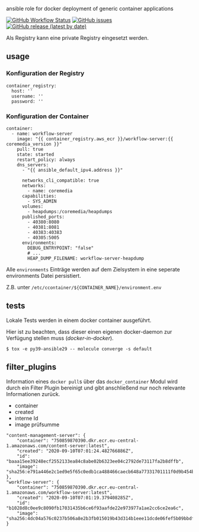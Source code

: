 
ansible role for docker deployment of generic container applications

[![GitHub Workflow Status](https://img.shields.io/github/workflow/status/bodsch/ansible-container/CI)][ci]
[![GitHub issues](https://img.shields.io/github/issues/bodsch/ansible-container)][issues]
[![GitHub release (latest by date)](https://img.shields.io/github/v/release/bodsch/ansible-container)][releases]

[ci]: https://github.com/bodsch/ansible-container/actions
[issues]: https://github.com/bodsch/ansible-container/issues?q=is%3Aopen+is%3Aissue
[releases]: https://github.com/bodsch/ansible-container/releases


Als Registry kann eine private Registry eingesetzt werden.

## usage

### Konfiguration der Registry

```
container_registry:
  host: ''
  username: ''
  password: ''

```

### Konfiguration der Container

```
container:
  - name: workflow-server
    image: "{{ container_registry.aws_ecr }}/workflow-server:{{ coremedia_version }}"
    pull: true
    state: started
    restart_policy: always
    dns_servers:
      - "{{ ansible_default_ipv4.address }}"

      networks_cli_compatible: true
      networks:
        - name: coremedia
      capabilities:
        - SYS_ADMIN
      volumes:
        - heapdumps:/coremedia/heapdumps
      published_ports:
        - 40380:8080
        - 40381:8081
        - 40383:40383
        - 40305:5005
      environments:
        DEBUG_ENTRYPOINT: "false"
        # ...
        HEAP_DUMP_FILENAME: workflow-server-heapdump
```

Alle `environments` Einträge werden auf dem Zielsystem in eine seperate environments Datei persistiert.

Z.B. unter `/etc/ccontainer/${CONTAINER_NAME}/environment.env`


## tests

Lokale Tests werden in einem docker container ausgeführt.

Hier ist zu beachten, dass dieser einen eigenen docker-daemon zur Verfügung stellen muss (*docker-in-docker*).

```
$ tox -e py39-ansible29 -- molecule converge -s default
```

## filter_plugins

Information eines `docker pull`s über das `docker_container` Modul wird durch ein Filter Plugin
bereinigt und gibt anschließend nur noch relevante Informationen zurück.

- container
- created
- interne Id
- image prüfsumme

```
"content-management-server": {
    "container": "750859870390.dkr.ecr.eu-central-1.amazonaws.com/content-server:latest",
    "created": "2020-09-10T07:01:24.482766886Z",
    "id": "baaa15ee39248ecf2552133ea84c8abe02b6323ee04c2792de73117fa2b8dffb",
    "image": "sha256:e791a446e2c1ed9e5f65c0edb1ca488466caecb648a77331701111f0d9b454b7"
},
"workflow-server": {
    "container": "750859870390.dkr.ecr.eu-central-1.amazonaws.com/workflow-server:latest",
    "created": "2020-09-10T07:01:19.379408285Z",
    "id": "b1028d8c0ee9c8090fb17031435b6ce6f93aafde22e973977a1ae2cc6ce2ea6c",
    "image": "sha256:4dc04a576c0237b506a8e2b3fb015019b43d314b1eee11dcde06fef5b09bbdf4"
}
```
